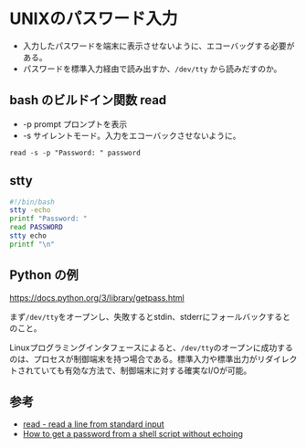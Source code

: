 UNIXのパスワード入力
=====================

- 入力したパスワードを端末に表示させないように、エコーバッグする必要がある。
- パスワードを標準入力経由で読み出すか、`/dev/tty` から読みだすのか。

## bash のビルドイン関数 read 
- -p prompt プロンプトを表示
- -s サイレントモード。入力をエコーバックさせないように。

```
read -s -p "Password: " password
```

## stty


```bash
#!/bin/bash
stty -echo
printf "Password: "
read PASSWORD
stty echo
printf "\n"
```

## Python の例

https://docs.python.org/3/library/getpass.html

まず`/dev/tty`をオープンし、失敗するとstdin、stderrにフォールバックするとのこと。

Linuxプログラミングインタフェースによると、`/dev/tty`のオープンに成功するのは、プロセスが制御端末を持つ場合である。標準入力や標準出力がリダイレクトされていても有効な方法で、制御端末に対する確実なI/Oが可能。

## 参考

- [read - read a line from standard input](http://pubs.opengroup.org/onlinepubs/9699919799/utilities/read.html)
- [How to get a password from a shell script without echoing](http://stackoverflow.com/questions/3980668/how-to-get-a-password-from-a-shell-script-without-echoing)
